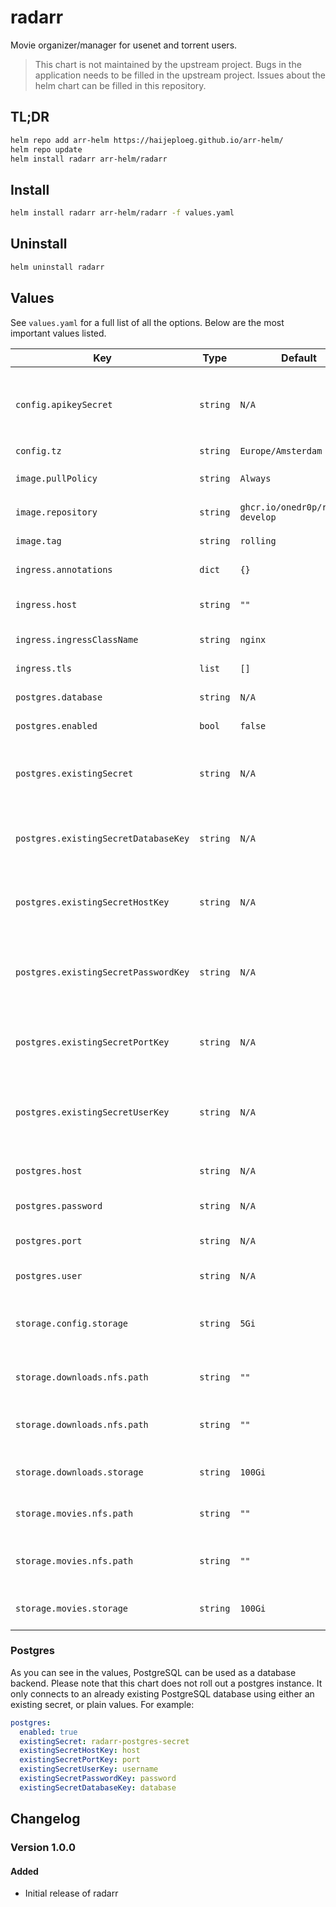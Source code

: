 # radarr

Movie organizer/manager for usenet and torrent users.

> This chart is not maintained by the upstream project. Bugs in the application needs to be filled in the upstream project. Issues about the helm chart can be filled in this repository.

## TL;DR

```bash
helm repo add arr-helm https://haijeploeg.github.io/arr-helm/
helm repo update
helm install radarr arr-helm/radarr
```

## Install

```bash
helm install radarr arr-helm/radarr -f values.yaml
```

## Uninstall

```bash
helm uninstall radarr
```

## Values

See `values.yaml` for a full list of all the options. Below are the most important values listed.

| Key | Type | Default | Description |
| --- | --- | --- | --- |
| `config.apikeySecret` | `string` | `N/A` | The existing secret containing the api key. The key should be `apikey` |
| `config.tz` | `string` | `Europe/Amsterdam` | The timezone |
| `image.pullPolicy` | `string` | `Always` | The `imagePullPolicy` setting |
| `image.repository` | `string` | `ghcr.io/onedr0p/radarr-develop` | The image to use |
| `image.tag` | `string` | `rolling` | The tag of the image to use |
| `ingress.annotations` | `dict` | `{}` | Annotations for the ingress |
| `ingress.host` | `string` | `""` | The hostname to run the application |
| `ingress.ingressClassName` | `string` | `nginx` | The className of the ingress |
| `ingress.tls` | `list` | `[]` | TLS settings for the ingress |
| `postgres.database` | `string` | `N/A` | The name of the database |
| `postgres.enabled` | `bool` | `false` | Enable postgres backend |
| `postgres.existingSecret` | `string` | `N/A` | The name of the secret that holds the information of Postgres |
| `postgres.existingSecretDatabaseKey` | `string` | `N/A` | The key withing the `existingSecret` that holds the postgres host |
| `postgres.existingSecretHostKey` | `string` | `N/A` | The key withing the `existingSecret` that holds the postgres host |
| `postgres.existingSecretPasswordKey` | `string` | `N/A` | The key withing the `existingSecret` that holds the postgres password |
| `postgres.existingSecretPortKey` | `string` | `N/A` | The key withing the `existingSecret` that holds the postgres port |
| `postgres.existingSecretUserKey` | `string` | `N/A` | The key withing the `existingSecret` that holds the postgres username |
| `postgres.host` | `string` | `N/A` | Hostname of the postgres database |
| `postgres.password` | `string` | `N/A` | The postgres password |
| `postgres.port` | `string` | `N/A` | The port to connect to the database |
| `postgres.user` | `string` | `N/A` | The postgres username |
| `storage.config.storage` | `string` | `5Gi` | The amount of storage mounted on the configuration folder |
| `storage.downloads.nfs.path` | `string` | `""` | The fqdn to the server hosting the NFS share |
| `storage.downloads.nfs.path` | `string` | `""` | The path on the NFS server that holds the downloads |
| `storage.downloads.storage` | `string` | `100Gi` | The amount of storage behind the NFS folder |
| `storage.movies.nfs.path` | `string` | `""` | The fqdn to the server hosting the NFS share |
| `storage.movies.nfs.path` | `string` | `""` | The path on the NFS server that holds the movies |
| `storage.movies.storage` | `string` | `100Gi` | The amount of storage behind the NFS folder |

### Postgres

As you can see in the values, PostgreSQL can be used as a database backend. Please note that this chart does not roll out a postgres instance. It only connects to an already existing PostgreSQL database using either an existing secret, or plain values. For example:

```yaml
postgres:
  enabled: true
  existingSecret: radarr-postgres-secret
  existingSecretHostKey: host
  existingSecretPortKey: port
  existingSecretUserKey: username
  existingSecretPasswordKey: password
  existingSecretDatabaseKey: database
```

## Changelog

### Version 1.0.0

#### Added

- Initial release of radarr

